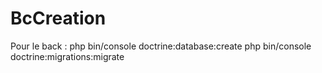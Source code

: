 # BcCreation
Pour le back : 
php bin/console doctrine:database:create
php bin/console doctrine:migrations:migrate
